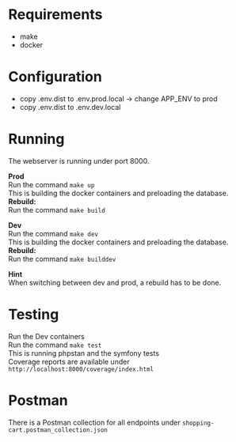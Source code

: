 # Requirements

- make
- docker

# Configuration

- copy .env.dist to .env.prod.local -> change APP_ENV to prod
- copy .env.dist to .env.dev.local

# Running

The webserver is running under port 8000.

<b>Prod</b><br/>
Run the command `make up`<br/>
This is building the docker containers and preloading the database.<br>
<b>Rebuild:</b><br/>
Run the command `make build`

<b>Dev</b><br/>
Run the command `make dev`<br/>
This is building the docker containers and preloading the database.<br>
<b>Rebuild:</b><br/>
Run the command `make builddev`

<b>Hint</b><br/>
When switching between dev and prod, a rebuild has to be done.

# Testing

Run the Dev containers<br/>
Run the command `make test`<br/>
This is running phpstan and the symfony tests<br/>
Coverage reports are available under `http://localhost:8000/coverage/index.html`

# Postman

There is a Postman collection for all endpoints under `shopping-cart.postman_collection.json`
